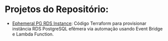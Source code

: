 # Projetos do Repositório:

- [Ephemeral PG RDS Instance](ephemeral_pg_rds_instance): Código Terraform para provisionar instância RDS PostgreSQL efêmera via automação usando Event Bridge e Lambda Function.

